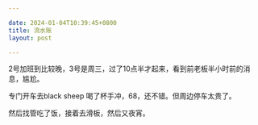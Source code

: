 ```yaml
---

date: 2024-01-04T10:39:45+0800
title: 流水账
layout: post

---
```


2号加班到比较晚，3号是周三，过了10点半才起来，看到前老板半小时前的消息，尴尬。

专门开车去black sheep 喝了杯手冲，68，还不错。但周边停车太贵了。

然后找管吃了饭，接着去滑板，然后又夜宵。
